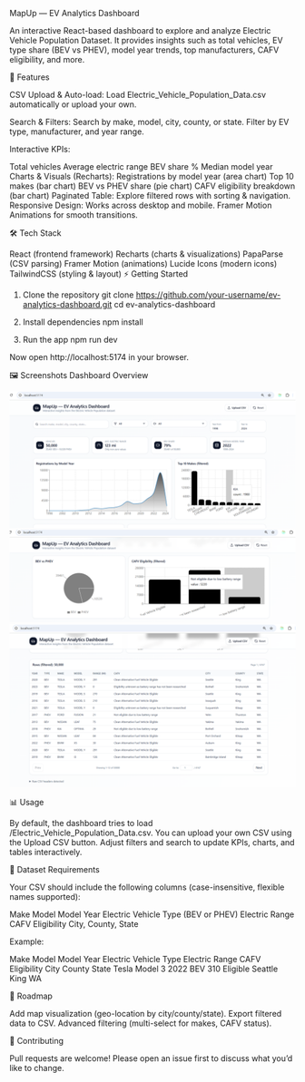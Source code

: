 MapUp — EV Analytics Dashboard

An interactive React-based dashboard to explore and analyze Electric Vehicle Population Dataset.
It provides insights such as total vehicles, EV type share (BEV vs PHEV), model year trends, top manufacturers, CAFV eligibility, and more.

🚀 Features

CSV Upload & Auto-load: Load Electric_Vehicle_Population_Data.csv automatically or upload your own.

Search & Filters: Search by make, model, city, county, or state. Filter by EV type, manufacturer, and year range.

Interactive KPIs:

Total vehicles
Average electric range
BEV share %
Median model year
Charts & Visuals (Recharts):
Registrations by model year (area chart)
Top 10 makes (bar chart)
BEV vs PHEV share (pie chart)
CAFV eligibility breakdown (bar chart)
Paginated Table: Explore filtered rows with sorting & navigation.
Responsive Design: Works across desktop and mobile.
Framer Motion Animations for smooth transitions.

🛠️ Tech Stack

React (frontend framework)
Recharts (charts & visualizations)
PapaParse (CSV parsing)
Framer Motion (animations)
Lucide Icons (modern icons)
TailwindCSS (styling & layout)
⚡ Getting Started

1. Clone the repository
   git clone https://github.com/your-username/ev-analytics-dashboard.git
   cd ev-analytics-dashboard

2. Install dependencies
   npm install

3. Run the app
   npm run dev

Now open http://localhost:5174
in your browser.

🖼️ Screenshots
Dashboard Overview

![EV Dashboard](./ScreenShots/1.png)
![EV Dashboard](./ScreenShots/2.png)
![EV Dashboard](./ScreenShots/3.png)

📊 Usage

By default, the dashboard tries to load /Electric_Vehicle_Population_Data.csv.
You can upload your own CSV using the Upload CSV button.
Adjust filters and search to update KPIs, charts, and tables interactively.

📁 Dataset Requirements

Your CSV should include the following columns (case-insensitive, flexible names supported):

Make
Model
Model Year
Electric Vehicle Type (BEV or PHEV)
Electric Range
CAFV Eligibility
City, County, State

Example:

Make Model Model Year Electric Vehicle Type Electric Range CAFV Eligibility City County State
Tesla Model 3 2022 BEV 310 Eligible Seattle King WA

🔮 Roadmap

Add map visualization (geo-location by city/county/state).
Export filtered data to CSV.
Advanced filtering (multi-select for makes, CAFV status).

🤝 Contributing

Pull requests are welcome! Please open an issue first to discuss what you’d like to change.
